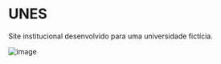 # UNES
Site institucional desenvolvido para uma universidade fictícia.

![image](https://github.com/Gildinei/UNES/assets/40676436/f7843a82-dfd0-4dda-9265-cae267e96089)
